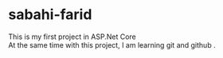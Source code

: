 ﻿# sabahi-farid

This is my first project in ASP.Net Core <br />
At the same time with this project, I am learning git and github . <br />
